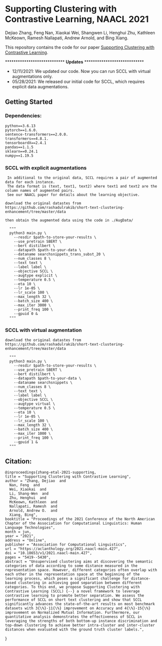 # Supporting Clustering with Contrastive Learning, NAACL 2021
Dejiao Zhang, Feng Nan, Xiaokai Wei, Shangwen Li, Henghui Zhu,
Kathleen McKeown, Ramesh Nallapati, Andrew Arnold, and Bing Xiang. 

This repository contains the code for our paper [Supporting Clustering with Contrastive Learning](https://aclanthology.org/2021.naacl-main.427.pdf).

**************************** **Updates** ****************************
* 12/11/2021: We updated our code. Now you can run SCCL with virtual augmentations only. 
* 05/28/2021: We released our initial code for SCCL, which requires explicit data augmentations.


## Getting Started

### Dependencies:
    python==3.6.13 
    pytorch==1.6.0. 
    sentence-transformers==2.0.0. 
    transformers==4.8.1. 
    tensorboardX==2.4.1
    pandas==1.1.5
    sklearn==0.24.1
    numpy==1.19.5
      

### SCCL with explicit augmentations 

     In additional to the original data, SCCL requires a pair of augmented data for each instance. 
     The data format is (text, text1, text2) where text1 and text2 are the column names of augmented pairs. 
     See our NAACL paper for details about the learning objective. 

    download the original datastes from https://github.com/rashadulrakib/short-text-clustering-enhancement/tree/master/data
    
    then obtain the augmented data using the code in ./AugData/
      
      """
      python3 main.py \
        --resdir $path-to-store-your-results \
        --use_pretrain SBERT \
        --bert distilbert \
        --datapath $path-to-your-data \
        --dataname searchsnippets_trans_subst_20 \
        --num_classes 8 \
        --text text \
        --label label \
        --objective SCCL \
        --augtype explicit \
        --temperature 0.5 \
        --eta 10 \
        --lr 1e-05 \
        --lr_scale 100 \
        --max_length 32 \
        --batch_size 400 \
        --max_iter 3000 \
        --print_freq 100 \
        --gpuid 0 &
      """


### SCCL with virtual augmentation 

    download the original datastes from https://github.com/rashadulrakib/short-text-clustering-enhancement/tree/master/data
      
      """
      python3 main.py \
        --resdir $path-to-store-your-results \
        --use_pretrain SBERT \
        --bert distilbert \
        --datapath $path-to-your-data \
        --dataname searchsnippets \
        --num_classes 8 \
        --text text \
        --label label \
        --objective SCCL \
        --augtype virtual \
        --temperature 0.5 \
        --eta 10 \
        --lr 1e-05 \
        --lr_scale 100 \
        --max_length 32 \
        --batch_size 400 \
        --max_iter 1000 \
        --print_freq 100 \
        --gpuid 1 &
      """


## Citation:
    @inproceedings{zhang-etal-2021-supporting,
    title = "Supporting Clustering with Contrastive Learning",
    author = "Zhang, Dejiao  and
      Nan, Feng  and
      Wei, Xiaokai  and
      Li, Shang-Wen  and
      Zhu, Henghui  and
      McKeown, Kathleen  and
      Nallapati, Ramesh  and
      Arnold, Andrew O.  and
      Xiang, Bing",
    booktitle = "Proceedings of the 2021 Conference of the North American Chapter of the Association for Computational Linguistics: Human Language Technologies",
    month = jun,
    year = "2021",
    address = "Online",
    publisher = "Association for Computational Linguistics",
    url = "https://aclanthology.org/2021.naacl-main.427",
    doi = "10.18653/v1/2021.naacl-main.427",
    pages = "5419--5430",
    abstract = "Unsupervised clustering aims at discovering the semantic categories of data according to some distance measured in the representation space. However, different categories often overlap with each other in the representation space at the beginning of the learning process, which poses a significant challenge for distance-based clustering in achieving good separation between different categories. To this end, we propose Supporting Clustering with Contrastive Learning (SCCL) {--} a novel framework to leverage contrastive learning to promote better separation. We assess the performance of SCCL on short text clustering and show that SCCL significantly advances the state-of-the-art results on most benchmark datasets with 3{\%}-11{\%} improvement on Accuracy and 4{\%}-15{\%} improvement on Normalized Mutual Information. Furthermore, our quantitative analysis demonstrates the effectiveness of SCCL in leveraging the strengths of both bottom-up instance discrimination and top-down clustering to achieve better intra-cluster and inter-cluster distances when evaluated with the ground truth cluster labels.",
}
